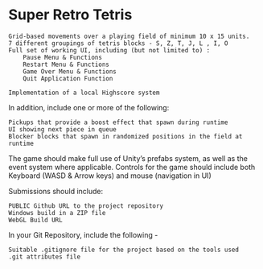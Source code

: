 # Super Retro Tetris

    Grid-based movements over a playing field of minimum 10 x 15 units. 
    7 different groupings of tetris blocks - S, Z, T, J, L , I, O
    Full set of working UI, including (but not limited to) : 
        Pause Menu & Functions 
        Restart Menu & Functions
        Game Over Menu & Functions 
        Quit Application Function

    Implementation of a local Highscore system 

In addition, include one or more of the following:

    Pickups that provide a boost effect that spawn during runtime
    UI showing next piece in queue
    Blocker blocks that spawn in randomized positions in the field at runtime

The game should make full use of Unity’s prefabs system, as well as the event system where applicable. Controls for the game should include both Keyboard (WASD & Arrow keys) and mouse (navigation in UI)

Submissions should include:

    PUBLIC Github URL to the project repository
    Windows build in a ZIP file 
    WebGL Build URL 

In your Git Repository, include the following -

    Suitable .gitignore file for the project based on the tools used 
    .git attributes file 
